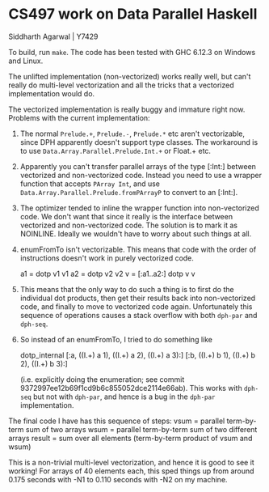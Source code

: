 CS497 work on Data Parallel Haskell
===================================
Siddharth Agarwal | Y7429

To build, run `make`. The code has been tested with GHC 6.12.3 on Windows and
Linux.

The unlifted implementation (non-vectorized) works really well, but can't really
do multi-level vectorization and all the tricks that a vectorized implementation
would do.

The vectorized implementation is really buggy and immature right now. Problems
with the current implementation:

1. The normal `Prelude.+`, `Prelude.-`, `Prelude.*` etc aren't vectorizable,
since DPH apparently doesn't support type classes. The workaround is to use
`Data.Array.Parallel.Prelude.Int.+` or Float.+ etc.

2. Apparently you can't transfer parallel arrays of the type [:Int:] between
vectorized and non-vectorized code. Instead you need to use a wrapper function
that accepts `PArray Int`, and use `Data.Array.Parallel.Prelude.fromPArrayP` to
convert to an [:Int:].

3. The optimizer tended to inline the wrapper function into non-vectorized
code. We don't want that since it really is the interface between vectorized and
non-vectorized code. The solution is to mark it as NOINLINE. Ideally we wouldn't
have to worry about such things at all.

4. enumFromTo isn't vectorizable. This means that code with the order of
instructions doesn't work in purely vectorized code.

      a1 = dotp v1 v1
      a2 = dotp v2 v2
      v = [:a1..a2:]
      dotp v v

5. This means that the only way to do such a thing is to first do the individual
dot products, then get their results back into non-vectorized code, and finally
to move to vectorized code again. Unfortunately this sequence of operations
causes a stack overflow with both `dph-par` and `dph-seq`.

6. So instead of an enumFromTo, I tried to do something like

      dotp_internal [:a, ((I.+) a 1), ((I.+) a 2), ((I.+) a 3):]
                    [:b, ((I.+) b 1), ((I.+) b 2), ((I.+) b 3):]

    (i.e. explicitly doing the enumeration; see commit
9372997ee12b69f1cd9b6c855052dce2114e66ab). This works with `dph-seq` but not
with `dph-par`, and hence is a bug in the `dph-par` implementation.

The final code I have has this sequence of steps:
    vsum = parallel term-by-term sum of two arrays
    wsum = parallel term-by-term sum of two different arrays
    result = sum over all elements (term-by-term product of vsum and wsum)

This is a non-trivial multi-level vectorization, and hence it is good to see it
working! For arrays of 40 elements each, this sped things up from around 0.175
seconds with -N1 to 0.110 seconds with -N2 on my machine.
